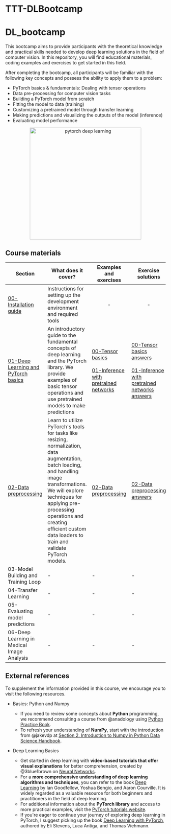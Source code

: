 # TTT-DLBootcamp
# DL_bootcamp

This bootcamp aims to provide participants with the theoretical knowledge and practical skills needed to develop deep learning solutions in the field of computer vision. In this repository, you will find educational materials, coding examples and exercises to get started in this field. 

After completing the bootcamp, all participants will be familiar with the following key concepts and possess the ability to apply them to a problem:

-  PyTorch basics & fundamentals: Dealing with tensor operations
-  Data pre-processing for computer vision tasks
-  Building a PyTorch model from scratch
-  Fitting the model to data (training)
-  Customizing a pretrained model through transfer learning
-  Making predictions and visualizing the outputs of the model (inference)
-  Evaluating model performance 

  <div align="center">
    <a href="https://learnpytorch.io">
        <img src="https://github.com/mrluque/TTT-DLBootcamp/assets/104084765/2f15dd6a-8b56-4a86-b09e-4d965d27331e" width=350 alt="pytorch deep learning ">
    </a>
</div>

## Course materials
| **Section**        | **What does it cover?**| **Examples and exercises** | **Exercise solutions**|
| ------------------ | ------------------------| ------------------------------------ |------------------ |
| [00-Installation guide](https://github.com/mrluque/TTT-DLBootcamp/blob/main/slides/00_Installation_guide.pdf)   | Instructions for setting up the development environment and required tools | <p align="center">-</p>|   <p align="center">-</p>   |
| [01-Deep Learning and PyTorch basics](https://github.com/mrluque/TTT-DLBootcamp/blob/main/slides/01_DL_and_PyTorch_basics.pptx)    | An introductory guide to the fundamental concepts of deep learning and the PyTorch library. We provide examples of basic tensor operations and use pretrained models to make predictions | [00-Tensor basics](https://github.com/mrluque/TTT-DLBootcamp/blob/main/notebooks/00_tensor_basics.ipynb)<br><br>[01-Inference with pretrained networks](https://github.com/mrluque/TTT-DLBootcamp/blob/main/notebooks/01_models_inference.ipynb)             | [00-Tensor basics answers](https://github.com/mrluque/TTT-DLBootcamp/blob/main/notebooks/exercise%20solutions/00_tensor_basics_solutions.ipynb)<br><br>[01-Inference with pretrained networks answers](https://github.com/mrluque/TTT-DLBootcamp/blob/main/notebooks/exercise%20solutions/01_models_inference_solutions.ipynb)  |
| [02-Data preprocessing](https://github.com/mrluque/TTT-DLBootcamp/blob/main/slides/02_Data_preprocessing.pdf)  | Learn to utilize PyTorch's tools for tasks like resizing, normalization, data augmentation, batch loading, and handling image transformations. We will explore techniques for applying pre-processing operations and creating efficient custom data loaders to train and validate PyTorch models.                      |   [02-Data preprocessing](https://github.com/mrluque/TTT-DLBootcamp/blob/main/notebooks/02_data_preprocessing.ipynb)    |[02-Data preprocessing answers](https://github.com/mrluque/TTT-DLBootcamp/blob/main/notebooks/exercise%20solutions/02_data_preprocessing%20_solutions.ipynb) 
| 03-Model Building and Training Loop  | -                      |   -    |   -    |
| 04-Transfer Learning  | -                      |   -    |   -    |
| 05-Evaluating model predictions  | -                      |   -    |   -    |
| 06-Deep Learning in Medical Image Analysis  | -                      |   -    |   -    |

## External references
To supplement the information provided in this course, we encourage you to visit the following resources. 

- Basics: Python and Numpy 
  - If you need to review some concepts about **Python** programming, we recommend consulting a course from @anadology using [Python Practice Book](https://anandology.com/python-practice-book/). 
  - To refresh your understanding of **NumPy**, start with the introduction from @jakevdp at [Section 2. Introduction to Numpy in Python Data Science Handbook](https://jakevdp.github.io/PythonDataScienceHandbook/). 
 

- Deep Learning Basics
  - Get started in deep learning with **video-based tutorials that offer visual explanations** for better comprehension, created by @3blue1brown on [Neural Networks](https://www.youtube.com/watch?v=aircAruvnKk&list=PLZHQObOWTQDNU6R1_67000Dx_ZCJB-3pi).
  - For a **more comprehensive understanding of deep learning algorithms and techniques**, you can refer to the book [Deep Learning](https://www.deeplearningbook.org/) by Ian Goodfellow, Yoshua Bengio, and Aaron Courville. It is widely regarded as a valuable resource for both beginners and practitioners in the field of deep learning.
  - For additional information about the **PyTorch library** and access to more practical examples, visit the [PyTorch tutorials website](https://pytorch.org/tutorials/).
  - If you're eager to continue your journey of exploring deep learning in PyTorch, I suggest picking up the book [Deep Learning with PyTorch](https://www.manning.com/books/deep-learning-with-pytorch), authored by Eli Stevens, Luca Antiga, and Thomas Viehmann.

